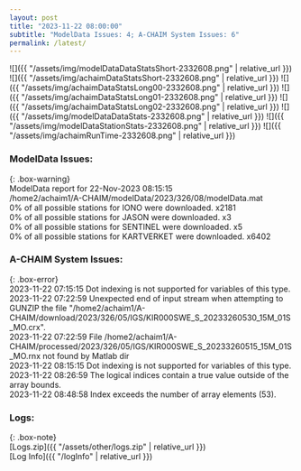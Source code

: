 ```yaml
---
layout: post
title: "2023-11-22 08:00:00"
subtitle: "ModelData Issues: 4; A-CHAIM System Issues: 6"
permalink: /latest/
---
```


![]({{ "/assets/img/modelDataDataStatsShort-2332608.png" | relative_url }})
![]({{ "/assets/img/achaimDataStatsShort-2332608.png" | relative_url }})
![]({{ "/assets/img/achaimDataStatsLong00-2332608.png" | relative_url }})
![]({{ "/assets/img/achaimDataStatsLong01-2332608.png" | relative_url }})
![]({{ "/assets/img/achaimDataStatsLong02-2332608.png" | relative_url }})
![]({{ "/assets/img/modelDataDataStats-2332608.png" | relative_url }})
![]({{ "/assets/img/modelDataStationStats-2332608.png" | relative_url }})
![]({{ "/assets/img/achaimRunTime-2332608.png" | relative_url }})


### ModelData Issues:  
  
{: .box-warning}  
 ModelData report for 22-Nov-2023 08:15:15   
 /home2/achaim1/A-CHAIM/modelData/2023/326/08/modelData.mat   
 0% of all possible stations for IONO were downloaded. x2181   
 0% of all possible stations for JASON were downloaded. x3   
 0% of all possible stations for SENTINEL were downloaded. x5   
 0% of all possible stations for KARTVERKET were downloaded. x6402   
  
### A-CHAIM System Issues:  
  
{: .box-error}  
2023-11-22 07:15:15 Dot indexing is not supported for variables of this type.  
2023-11-22 07:22:59 Unexpected end of input stream when attempting to GUNZIP the file "/home2/achaim1/A-CHAIM/download/2023/326/05/IGS/KIR000SWE_S_20233260530_15M_01S_MO.crx".  
2023-11-22 07:22:59 File /home2/achaim1/A-CHAIM/processed/2023/326/05/IGS/KIR000SWE_S_20233260515_15M_01S_MO.rnx not found by Matlab dir  
2023-11-22 08:15:15 Dot indexing is not supported for variables of this type.  
2023-11-22 08:26:59 The logical indices contain a true value outside of the array bounds.  
2023-11-22 08:48:58 Index exceeds the number of array elements (53).  

### Logs:  
  
{: .box-note}  
[Logs.zip]({{ "/assets/other/logs.zip" | relative_url }})  
[Log Info]({{ "/logInfo" | relative_url }})  
